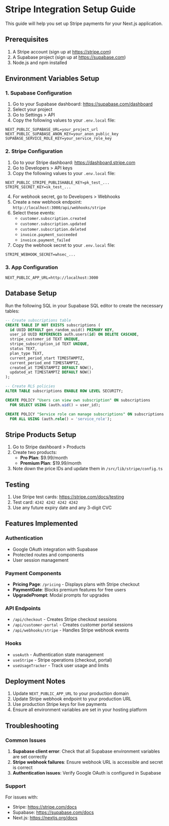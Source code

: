 # Stripe Integration Setup Guide

This guide will help you set up Stripe payments for your Next.js application.

## Prerequisites

1. A Stripe account (sign up at https://stripe.com)
2. A Supabase project (sign up at https://supabase.com)
3. Node.js and npm installed

## Environment Variables Setup

### 1. Supabase Configuration

1. Go to your Supabase dashboard: https://supabase.com/dashboard
2. Select your project
3. Go to Settings > API
4. Copy the following values to your `.env.local` file:

```env
NEXT_PUBLIC_SUPABASE_URL=your_project_url
NEXT_PUBLIC_SUPABASE_ANON_KEY=your_anon_public_key
SUPABASE_SERVICE_ROLE_KEY=your_service_role_key
```

### 2. Stripe Configuration

1. Go to your Stripe dashboard: https://dashboard.stripe.com
2. Go to Developers > API keys
3. Copy the following values to your `.env.local` file:

```env
NEXT_PUBLIC_STRIPE_PUBLISHABLE_KEY=pk_test_...
STRIPE_SECRET_KEY=sk_test_...
```

4. For webhook secret, go to Developers > Webhooks
5. Create a new webhook endpoint: `http://localhost:3000/api/webhooks/stripe`
6. Select these events:
   - `customer.subscription.created`
   - `customer.subscription.updated`
   - `customer.subscription.deleted`
   - `invoice.payment_succeeded`
   - `invoice.payment_failed`
7. Copy the webhook secret to your `.env.local` file:

```env
STRIPE_WEBHOOK_SECRET=whsec_...
```

### 3. App Configuration

```env
NEXT_PUBLIC_APP_URL=http://localhost:3000
```

## Database Setup

Run the following SQL in your Supabase SQL editor to create the necessary tables:

```sql
-- Create subscriptions table
CREATE TABLE IF NOT EXISTS subscriptions (
  id UUID DEFAULT gen_random_uuid() PRIMARY KEY,
  user_id UUID REFERENCES auth.users(id) ON DELETE CASCADE,
  stripe_customer_id TEXT UNIQUE,
  stripe_subscription_id TEXT UNIQUE,
  status TEXT,
  plan_type TEXT,
  current_period_start TIMESTAMPTZ,
  current_period_end TIMESTAMPTZ,
  created_at TIMESTAMPTZ DEFAULT NOW(),
  updated_at TIMESTAMPTZ DEFAULT NOW()
);

-- Create RLS policies
ALTER TABLE subscriptions ENABLE ROW LEVEL SECURITY;

CREATE POLICY "Users can view own subscription" ON subscriptions
  FOR SELECT USING (auth.uid() = user_id);

CREATE POLICY "Service role can manage subscriptions" ON subscriptions
  FOR ALL USING (auth.role() = 'service_role');
```

## Stripe Products Setup

1. Go to Stripe dashboard > Products
2. Create two products:
   - **Pro Plan**: $9.99/month
   - **Premium Plan**: $19.99/month
3. Note down the price IDs and update them in `/src/lib/stripe/config.ts`

## Testing

1. Use Stripe test cards: https://stripe.com/docs/testing
2. Test card: `4242 4242 4242 4242`
3. Use any future expiry date and any 3-digit CVC

## Features Implemented

### Authentication
- Google OAuth integration with Supabase
- Protected routes and components
- User session management

### Payment Components
- **Pricing Page**: `/pricing` - Displays plans with Stripe checkout
- **PaymentGate**: Blocks premium features for free users
- **UpgradePrompt**: Modal prompts for upgrades

### API Endpoints
- `/api/checkout` - Creates Stripe checkout sessions
- `/api/customer-portal` - Creates customer portal sessions
- `/api/webhooks/stripe` - Handles Stripe webhook events

### Hooks
- `useAuth` - Authentication state management
- `useStripe` - Stripe operations (checkout, portal)
- `useUsageTracker` - Track user usage and limits

## Deployment Notes

1. Update `NEXT_PUBLIC_APP_URL` to your production domain
2. Update Stripe webhook endpoint to your production URL
3. Use production Stripe keys for live payments
4. Ensure all environment variables are set in your hosting platform

## Troubleshooting

### Common Issues

1. **Supabase client error**: Check that all Supabase environment variables are set correctly
2. **Stripe webhook failures**: Ensure webhook URL is accessible and secret is correct
3. **Authentication issues**: Verify Google OAuth is configured in Supabase

### Support

For issues with:
- Stripe: https://stripe.com/docs
- Supabase: https://supabase.com/docs
- Next.js: https://nextjs.org/docs